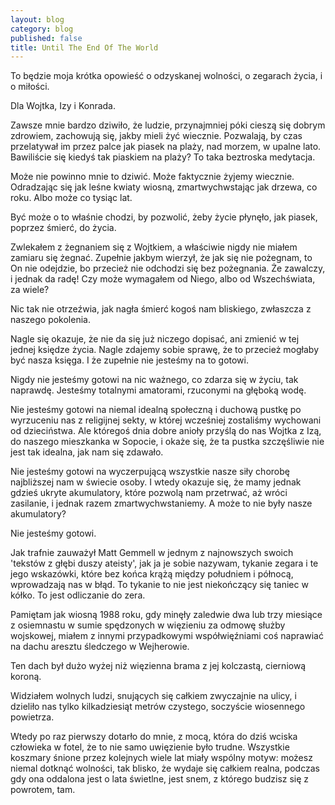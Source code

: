 ```yaml
---
layout: blog
category: blog
published: false
title: Until The End Of The World
---
```


To będzie moja krótka opowieść o odzyskanej wolności, o zegarach życia, i o miłości.

Dla Wojtka, Izy i Konrada.

Zawsze mnie bardzo dziwiło, że ludzie, przynajmniej póki cieszą się dobrym zdrowiem, zachowują się, jakby mieli żyć wiecznie. Pozwalają, by czas przelatywał im przez palce jak piasek na plaży, nad morzem, w upalne lato. Bawiliście się kiedyś tak piaskiem na plaży? To taka beztroska medytacja.

Może nie powinno mnie to dziwić. Może faktycznie żyjemy wiecznie. Odradzając się jak leśne kwiaty wiosną, zmartwychwstając jak drzewa, co roku. Albo może co tysiąc lat.

Być może o to właśnie chodzi, by pozwolić, żeby życie płynęło, jak piasek, poprzez śmierć, do życia.

Zwlekałem z żegnaniem się z Wojtkiem, a właściwie nigdy nie miałem zamiaru się żegnać. Zupełnie jakbym wierzył, że jak się nie pożegnam, to On nie odejdzie, bo przecież nie odchodzi się bez pożegnania. Że zawalczy, i jednak da radę! Czy może wymagałem od Niego, albo od Wszechświata, za wiele?

Nic tak nie otrzeźwia, jak nagła śmierć kogoś nam bliskiego, zwłaszcza z naszego pokolenia.

Nagle się okazuje, że nie da się już niczego dopisać, ani zmienić w tej jednej księdze życia. Nagle zdajemy sobie sprawę, że to przecież mogłaby być nasza księga. I że zupełnie nie jesteśmy na to gotowi.

Nigdy nie jesteśmy gotowi na nic ważnego, co zdarza się w życiu, tak naprawdę. Jesteśmy totalnymi amatorami, rzuconymi na głęboką wodę.

Nie jesteśmy gotowi na niemal idealną społeczną i duchową pustkę po wyrzuceniu nas z religijnej sekty, w której wcześniej zostaliśmy wychowani od dzieciństwa. Ale któregoś dnia dobre anioły przyślą do nas Wojtka z Izą, do naszego mieszkanka w Sopocie, i okaże się, że ta pustka szczęśliwie nie jest tak idealna, jak nam się zdawało.

Nie jesteśmy gotowi na wyczerpującą wszystkie nasze siły chorobę najbliższej nam w świecie osoby. I wtedy okazuje się, że mamy jednak gdzieś ukryte akumulatory, które pozwolą nam przetrwać, aż wróci zasilanie, i jednak razem zmartwychwstaniemy. A może to nie były nasze akumulatory?

Nie jesteśmy gotowi.

Jak trafnie zauważył Matt Gemmell w jednym z najnowszych swoich 'tekstów z głębi duszy ateisty', jak ja je sobie nazywam, tykanie zegara i te jego wskazówki, które bez końca krążą między południem i północą, wprowadzają nas w błąd. To tykanie to nie jest niekończący się taniec w kółko. To jest odliczanie do zera.

Pamiętam jak wiosną 1988 roku, gdy minęły zaledwie dwa lub trzy miesiące z osiemnastu w sumie spędzonych w więzieniu za odmowę służby wojskowej, miałem z innymi przypadkowymi współwięźniami coś naprawiać na dachu aresztu śledczego w Wejherowie.

Ten dach był dużo wyżej niż więzienna brama z jej kolczastą, cierniową koroną.

Widziałem wolnych ludzi, snujących się całkiem zwyczajnie na ulicy, i dzieliło nas tylko kilkadziesiąt metrów czystego, soczyście wiosennego powietrza.

Wtedy po raz pierwszy dotarło do mnie, z mocą, która do dziś wciska człowieka w fotel, że to nie samo uwięzienie było trudne. Wszystkie koszmary śnione przez kolejnych wiele lat miały wspólny motyw: możesz niemal dotknąć wolności, tak blisko, że wydaje się całkiem realna, podczas gdy ona oddalona jest o lata świetlne, jest snem, z którego budzisz się z powrotem, tam.



